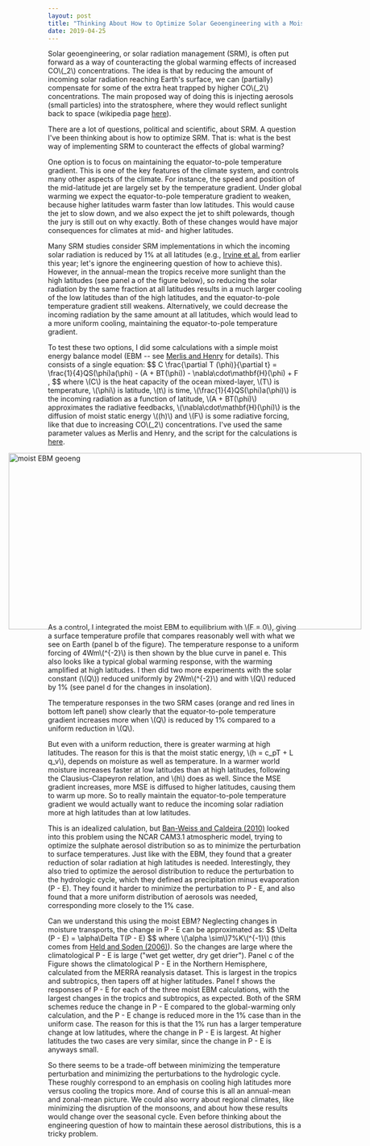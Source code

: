 ```yaml
---
layout: post
title: "Thinking About How to Optimize Solar Geoengineering with a Moist Energy Balance Model"
date: 2019-04-25
---
```


<p>Solar geoengineering, or solar radiation management (SRM), is often put forward as a way of counteracting the global warming effects of increased CO\(_2\) concentrations. The idea is that by reducing the amount of incoming solar radiation reaching Earth's surface, we can (partially) compensate for some of the extra heat trapped by higher CO\(_2\) concentrations. The main proposed way of doing this is injecting aerosols (small particles) into the stratosphere, where they would reflect sunlight back to space (wikipedia page <a href="https://en.wikipedia.org/wiki/Solar_radiation_management">here</a>).</p>

<p>There are a lot of questions, political and scientific, about SRM. A question I've been thinking about is how to optimize SRM. That is: what is the best way of implementing SRM to counteract the effects of global warming?</p>

<p>One option is to focus on maintaining the equator-to-pole temperature gradient. This is one of the key features of the climate system, and controls many other aspects of the climate. For instance, the speed and position of the mid-latitude jet are largely set by the temperature gradient. Under global warming we expect the equator-to-pole temperature gradient to weaken, because higher latitudes warm faster than low latitudes. This would cause the jet to slow down, and we also expect the jet to shift polewards, though the jury is still out on why exactly. Both of these changes would have major consequences for climates at mid- and higher latitudes.</p>

<p>Many SRM studies consider SRM implementations in which the incoming solar radiation is reduced by 1% at all latitudes (e.g., <a href="https://www.nature.com/articles/s41558-019-0398-8">Irvine et al.</a> from earlier this year; let's ignore the engineering question of how to achieve this). However, in the annual-mean the tropics receive more sunlight than the high latitudes (see panel a of the figure below), so reducing the solar radiation by the same fraction at all latitudes results in a much larger cooling of the low latitudes than of the high latitudes, and the equator-to-pole temperature gradient still weakens. Alternatively, we could decrease the incoming radiation by the same amount at all latitudes, which would lead to a more uniform cooling, maintaining the equator-to-pole temperature gradient.</p>

<p>To test these two options, I did some calculations with a simple moist energy balance model (EBM -- see <a href="http://www.meteo.mcgill.ca/~tmerlis/publications/merlis_ebm_pa.pdf">Merlis and Henry</a> for details). This consists of a single equation:
$$
C \frac{\partial T (\phi)}{\partial t} = \frac{1}{4}QS(\phi)a(\phi) - (A + BT(\phi)) - \nabla\cdot\mathbf{H}(\phi) + F ,
$$
where \(C\) is the heat capacity of the ocean mixed-layer, \(T\) is temperature, \(\phi\) is latitude, \(t\) is time, \(\frac{1}{4}QS(\phi)a(\phi)\) is the incoming radiation as a function of latitude, \(A + BT(\phi)\) approximates the radiative feedbacks, \(\nabla\cdot\mathbf{H}(\phi)\) is the diffusion of moist static energy \((h)\) and \(F\) is some radiative forcing, like that due to increasing CO\(_2\) concentrations. I've used the same parameter values as Merlis and Henry, and the script for the calculations is <a href="http://nicklutsko.github.io/code/moist_EBM.py">here</a>.</p>

<img src="http://nicklutsko.github.io/notes/images/moist_EBM_geoengineering.png" alt="moist EBM geoeng" style="position:absolute; left:150px; width:700px;height:350px;" class="center">
<br /><br /><br /><br /><br /><br /><br /><br /><br /><br /><br /><br /><br /><br /><br /><br /><br /><br /><br />

<p>As a control, I integrated the moist EBM to equilibrium with \(F = 0\), giving a surface temperature profile that compares reasonably well with what we see on Earth (panel b of the figure). The temperature response to a uniform forcing of 4Wm\(^{-2}\) is then shown by the blue curve in panel e. This also looks like a typical global warming response, with the warming amplified at high latitudes. I then did two more experiments with the solar constant (\(Q\)) reduced uniformly by 2Wm\(^{-2}\) and with \(Q\) reduced by 1% (see panel d for the changes in insolation).</p>

<p>The temperature responses in the two SRM cases (orange and red lines in bottom left panel) show clearly that the equator-to-pole temperature gradient increases more when \(Q\) is reduced by 1% compared to a uniform reduction in \(Q\). </p>

<p>But even with a uniform reduction, there is greater warming at high latitudes. The reason for this is that the moist static energy, \(h = c_pT + L q_v\), depends on moisture as well as temperature. In a warmer world moisture increases faster at low latitudes than at high latitudes, following the Clausius-Clapeyron relation, and \(h\) does as well. Since the MSE gradient increases, more MSE is diffused to higher latitudes, causing them to warm up more. So to really maintain the equator-to-pole temperature gradient we would actually want to reduce the incoming solar radiation more at high latitudes than at low latitudes.</p>

<p>This is an idealized calulation, but <a href="https://iopscience.iop.org/article/10.1088/1748-9326/5/3/034009/pdf">Ban-Weiss and Caldeira (2010)</a> looked into this problem using the NCAR CAM3.1 atmospheric model, trying to optimize the sulphate aerosol distribution so as to minimize the perturbation to surface temperatures. Just like with the EBM, they found that a greater reduction of solar radiation at high latitudes is needed. Interestingly, they also tried to optimize the aerosol distribution to reduce the perturbation to the hydrologic cycle, which they defined as precipitation minus evaporation (P - E). They found it harder to minimize the perturbation to P - E, and also found that a more uniform distribution of aerosols was needed, corresponding more closely to the 1% case.</p>

<p>Can we understand this using the moist EBM? Neglecting changes in moisture transports, the change in P - E can be approximated as:
$$
\Delta (P - E) = \alpha\Delta T(P - E)
$$
where \(\alpha \sim\)7%K\(^{-1}\) (this comes from <a href="https://journals.ametsoc.org/doi/pdf/10.1175/JCLI3990.1">Held and Soden (2006)</a>). So the changes are large where the climatological P - E is large ("wet get wetter, dry get drier"). Panel c of the Figure shows the climatological P - E in the Northern Hemisphere, calculated from the MERRA reanalysis dataset. This is largest in the tropics and subtropics, then tapers off at higher latitudes. Panel f shows the responses of P - E for each of the three moist EBM calculations, with the largest changes in the tropics and subtropics, as expected. Both of the SRM schemes reduce the change in P - E compared to the global-warming only calculation, and the P - E change is reduced more in the 1% case than in the uniform case. The reason for this is that the 1% run has a larger temperature change at low latitudes, where the change in P - E is largest. At higher latitudes the two cases are very similar, since the change in P - E is anyways small.</p>

<p>So there seems to be a trade-off between minimizing the temperature perturbation and minimizing the perturbations to the hydrologic cycle. These roughly correspond to an emphasis on cooling high latitudes more versus cooling the tropics more. And of course this is all an annual-mean and zonal-mean picture. We could also worry about regional climates, like minimizing the disruption of the monsoons, and about how these results would change over the seasonal cycle. Even before thinking about the engineering question of how to maintain these aerosol distributions, this is a tricky problem.</p>







